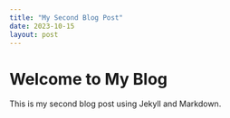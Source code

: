 ```yaml
---
title: "My Second Blog Post"
date: 2023-10-15
layout: post
---
```


# Welcome to My Blog

This is my second blog post using Jekyll and Markdown.